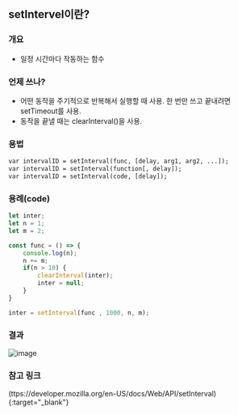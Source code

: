 ## setIntervel이란?

### 개요

- 일정 시간마다 작동하는 함수

### 언제 쓰나?

- 어떤 동작을 주기적으로 반복해서 실행할 때 사용. 한 번만 쓰고 끝내려면 setTimeout를 사용.
- 동작을 끝낼 때는 clearInterval()을 사용.

### 용법

```txt
var intervalID = setInterval(func, [delay, arg1, arg2, ...]);
var intervalID = setInterval(function[, delay]);
var intervalID = setInterval(code, [delay]);
```

### 용례(code)

```javascript
let inter;
let n = 1;
let m = 2;

const func = () => {
    console.log(n);
    n += m;
    if(n > 10) {
        clearInterval(inter);
        inter = null;
    }
}

inter = setInterval(func , 1000, n, m);
```

### 결과

![image](https://user-images.githubusercontent.com/39308313/142716068-4e027e46-6aaa-47b7-ade9-8e3a565c7046.png)

### 참고 링크
(ttps://developer.mozilla.org/en-US/docs/Web/API/setInterval){:target="_blank"}
